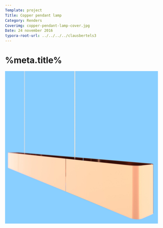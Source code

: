 ```yaml
---
Template: project
Title: Copper pendant lamp
Category: Renders
Coverimg: copper-pendant-lamp-cover.jpg
Date: 24 november 2016
typora-root-url: ../../../../clausbertels3
---
```


# %meta.title%

<img src="/assets/renders/copper-pendant-lamp-cover.jpg">
